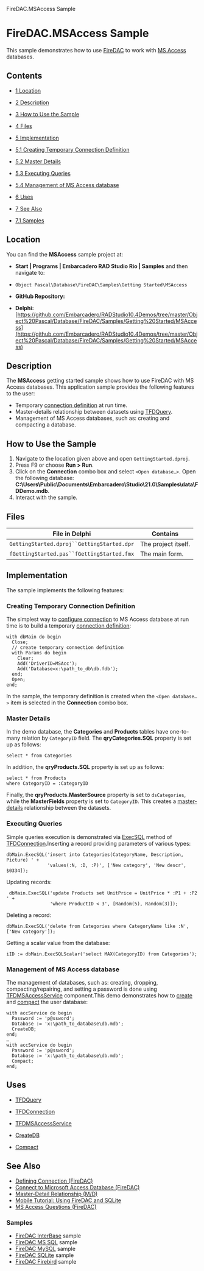 FireDAC.MSAccess Sample[]()
# FireDAC.MSAccess Sample 


This sample demonstrates how to use [FireDAC](http://docwiki.embarcadero.com/RADStudio/en/FireDAC) to work with [MS Access](http://en.wikipedia.org/wiki/Microsoft_Access) databases.
## Contents



* [1 Location](#Location)
* [2 Description](#Description)
* [3 How to Use the Sample](#How_to_Use_the_Sample)
* [4 Files](#Files)
* [5 Implementation](#Implementation)

* [5.1 Creating Temporary Connection Definition](#Creating_Temporary_Connection_Definition)
* [5.2 Master Details](#Master_Details)
* [5.3 Executing Queries](#Executing_Queries)
* [5.4 Management of MS Access database](#Management_of_MS_Access_database)

* [6 Uses](#Uses)
* [7 See Also](#See_Also)

* [7.1 Samples](#Samples)


## Location 

You can find the **MSAccess** sample project at:
* **Start | Programs | Embarcadero RAD Studio Rio | Samples** and then navigate to:

* `Object Pascal\Database\FireDAC\Samples\Getting Started\MSAccess`

* **GitHub Repository:**

* **Delphi:**[https://github.com/Embarcadero/RADStudio10.4Demos/tree/master/Object%20Pascal/Database/FireDAC/Samples/Getting%20Started/MSAccess](https://github.com/Embarcadero/RADStudio10.4Demos/tree/master/Object%20Pascal/Database/FireDAC/Samples/Getting%20Started/MSAccess)

## Description 

The **MSAccess** getting started sample shows how to use FireDAC with MS Access databases. This application sample provides the following features to the user:
*  Temporary [connection definition](http://docwiki.embarcadero.com/RADStudio/en/Defining_Connection_(FireDAC)) at run time.
*  Master-details relationship between datasets using [TFDQuery](http://docwiki.embarcadero.com/Libraries/en/FireDAC.Comp.Client.TFDQuery).
*  Management of MS Access databases, such as: creating and compacting a database.

## How to Use the Sample 


1.  Navigate to the location given above and open `GettingStarted.dproj`.
2.  Press F9 or choose **Run > Run**.
3.  Click on the **Connection** combo box and select `<Open database…>`. Open the following database: **C:\Users\Public\Documents\Embarcadero\Studio\21.0\Samples\data\FDDemo.mdb**.
4.  Interact with the sample.

## Files 



| File in Delphi                           | Contains          |
|------------------------------------------|-------------------|
|`GettingStarted.dproj``GettingStarted.dpr`|The project itself.|
|`fGettingStarted.pas``fGettingStarted.fmx`|The main form.     |


## Implementation 

The sample implements the following features:
### Creating Temporary Connection Definition 

The simplest way to [configure connection](http://docwiki.embarcadero.com/RADStudio/en/Connect_to_Microsoft_Access_Database_(FireDAC)) to MS Access database at run time is to build a temporary [connection definition](http://docwiki.embarcadero.com/RADStudio/en/Defining_Connection_(FireDAC)):
```
with dbMain do begin
  Close;
  // create temporary connection definition
  with Params do begin
    Clear;
    Add('DriverID=MSAcc');
    Add('Database=x:\path_to_db\db.fdb');
  end;
  Open;
end;

```


In the sample, the temporary definition is created when the `<Open database…>` item is selected in the **Connection** combo box.
### Master Details 

In the demo database, the **Categories** and **Products** tables have one-to-many relation by `CategoryID` field. The **qryCategories.SQL** property is set up as follows:
```
select * from Categories

```


In addition, the **qryProducts.SQL** property is set up as follows:
```
select * from Products
where CategoryID = :CategoryID

```


Finally, the **qryProducts.MasterSource** property is set to `dsCategories`, while the **MasterFields** property is set to `CategoryID`. This creates a [master-details](http://docwiki.embarcadero.com/RADStudio/en/Master-Detail_Relationship_(M/D)) relationship between the datasets.
### Executing Queries 

Simple queries execution is demonstrated via [ExecSQL](http://docwiki.embarcadero.com/RADStudio/en/Executing_Commands_(FireDAC)) method of [TFDConnection](http://docwiki.embarcadero.com/Libraries/en/FireDAC.Comp.Client.TFDConnection).Inserting a record providing parameters of various types:

```
dbMain.ExecSQL('insert into Categories(CategoryName, Description, Picture) ' +
               'values(:N, :D, :P)', ['New category', 'New descr', $0334]);

```


Updating records:
```
 dbMain.ExecSQL('update Products set UnitPrice = UnitPrice * :P1 + :P2 ' +
                'where ProductID < 3', [Random(5), Random(3)]);

```


Deleting a record:
```
dbMain.ExecSQL('delete from Categories where CategoryName like :N', ['New category']);

```


Getting a scalar value from the database:
```
iID := dbMain.ExecSQLScalar('select MAX(CategoryID) from Categories');

```



### Management of MS Access database 

The management of databases, such as: creating, dropping, compacting/repairing, and setting a password is done using [TFDMSAccessService](http://docwiki.embarcadero.com/Libraries/en/FireDAC.Phys.MSAcc.TFDMSAccessService) component.This demo demonstrates how to [create](http://docwiki.embarcadero.com/Libraries/en/FireDAC.Phys.MSAcc.TFDMSAccessService.CreateDB) and [compact](http://docwiki.embarcadero.com/Libraries/en/FireDAC.Phys.MSAcc.TFDMSAccessService.Compact) the user database:

```
with accService do begin
  Password := 'p@ssword';
  Database := 'x:\path_to_database\db.mdb';
  CreateDB;
end;
…
with accService do begin
  Password := 'p@ssword';
  Database := 'x:\path_to_database\db.mdb';
  Compact;
end;

```



## Uses 


* [TFDQuery](http://docwiki.embarcadero.com/Libraries/en/FireDAC.Comp.Client.TFDQuery)
* [TFDConnection](http://docwiki.embarcadero.com/Libraries/en/FireDAC.Comp.Client.TFDConnection)
* [TFDMSAccessService](http://docwiki.embarcadero.com/Libraries/en/FireDAC.Phys.MSAcc.TFDMSAccessService)

* [CreateDB](http://docwiki.embarcadero.com/Libraries/en/FireDAC.Phys.MSAcc.TFDMSAccessService.CreateDB)
* [Compact](http://docwiki.embarcadero.com/Libraries/en/FireDAC.Phys.MSAcc.TFDMSAccessService.Compact)

## See Also 


* [Defining Connection (FireDAC)](http://docwiki.embarcadero.com/RADStudio/en/Defining_Connection_(FireDAC))
* [Connect to Microsoft Access Database (FireDAC)](http://docwiki.embarcadero.com/RADStudio/en/Connect_to_Microsoft_Access_Database_(FireDAC))
* [Master-Detail Relationship (M/D)](http://docwiki.embarcadero.com/RADStudio/en/Master-Detail_Relationship_(M/D))
* [Mobile Tutorial: Using FireDAC and SQLite](http://docwiki.embarcadero.com/RADStudio/en/Mobile_Tutorial:_Using_FireDAC_and_SQLite_(iOS_and_Android))
* [MS Access Questions (FireDAC)](http://docwiki.embarcadero.com/RADStudio/en/MS_Access_Questions_(FireDAC))

### Samples 


* [FireDAC InterBase](http://docwiki.embarcadero.com/CodeExamples/en/FireDAC.InterBase_Sample) sample
* [FireDAC MS SQL](http://docwiki.embarcadero.com/CodeExamples/en/FireDAC.MSSQL_Sample) sample
* [FireDAC MySQL](http://docwiki.embarcadero.com/CodeExamples/en/FireDAC.MySQL_Sample) sample
* [FireDAC SQLite](http://docwiki.embarcadero.com/CodeExamples/en/FireDAC.SQLite_Sample) sample
* [FireDAC Firebird](http://docwiki.embarcadero.com/CodeExamples/en/FireDAC.Firebird_Sample) sample





